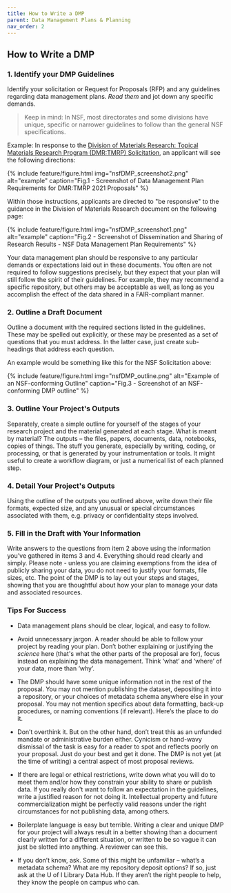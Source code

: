 ```yaml
---
title: How to Write a DMP
parent: Data Management Plans & Planning
nav_order: 2
---
```


## How to Write a DMP

### 1. Identify your DMP Guidelines

Identify your solicitation or Request for Proposals (RFP) and any guidelines
 regarding data management plans. *Read them* and jot down any specific
  demands.

> Keep in mind: In NSF, most directorates and some divisions have unique,
 specific or narrower guidelines to follow than the general NSF specifications.

Example:  In response to the [Division of Materials Research: Topical Materials Research Program (DMR:TMRP) Solicitation](https://www.nsf.gov/pubs/2021/nsf21600/nsf21600.htm), an applicant
 will see the following directions:

{% include feature/figure.html img="nsfDMP_screenshot2.png" alt="example"
 caption="Fig.1 - Screenshot of Data Management Plan Requirements for DMR:TMRP
  2021 Proposals" %}

Within those instructions, applicants are directed to "be responsive" to the
 guidance in the Division of Materials Research document on the following page:

{% include feature/figure.html img="nsfDMP_screenshot1.png" alt="example"
 caption="Fig.2 - Screenshot of Dissemination and Sharing of Research Results -
  NSF Data Management Plan Requirements" %}

Your data management plan should be responsive to any particular demands or
 expectations laid out in these documents. You often are not required to
  follow suggestions precisely, but they expect that your plan will still follow
   the spirit of their guidelines. For example, they may recommend a specific
    repository, but others may be acceptable as well, as long as you accomplish
     the effect of the data shared in a FAIR-compliant manner.

### 2. Outline a Draft Document

Outline a document with the required sections listed in the guidelines. These
 may be spelled out explicitly, or these may be presented as a set of questions
  that you must address. In the latter case, just create sub-headings that
   address each question.

An example would be something like this for the NSF Solicitation above:

{% include feature/figure.html img="nsfDMP_outline.png" alt="Example of an
 NSF-conforming Outline"  caption="Fig.3 - Screenshot of an NSF-conforming DMP
  outline" %}

### 3. Outline Your Project's Outputs

Separately, create a simple outline for yourself of the stages of your
 research project and the material generated at each stage. What is meant by
  material? The outputs – the files, papers, documents, data, notebooks, copies
   of things. The stuff you generate, especially by writing, coding, or
    processing, or that is generated by your instrumentation or tools. It might
    useful to create a workflow diagram, or just a numerical list of each
    planned step.

### 4. Detail Your Project's Outputs

Using the outline of the outputs you outlined above, write down
 their file formats, expected size, and any unusual or special circumstances
  associated with them, e.g. privacy or confidentiality steps involved.

### 5. Fill in the Draft with Your Information

Write answers to the questions from item 2 above using the information
 you’ve gathered in items 3 and 4. Everything should read clearly and simply.
 Please note - unless you are claiming exemptions from the idea of publicly
 sharing your data, you do not need to justify your formats, file sizes, etc.
 The point of the DMP is to lay out your steps and stages, showing that you are
 thoughtful about how your plan to manage your data and associated resources.

### Tips For Success

* Data management plans should be clear, logical, and easy to follow.

* Avoid unnecessary jargon. A reader should be able to follow your project by
 reading your plan. Don’t bother explaining or justifying the <i>science</i>
  here (that's what the other parts of the proposal are for), focus instead on
   explaining the data management. Think ‘what’ and ‘where’ of your data, more
    than ‘why’.

* The DMP should have some unique information not in the rest of the proposal.
 You may not mention publishing the dataset, depositing it into a repository, or
  your choices of metadata schema anywhere else in your proposal. You may not
  mention specifics about data formatting, back-up procedures, or naming
   conventions (if relevant). Here’s the place to do it.

* Don’t overthink it. But on the other hand, don’t treat this as an unfunded
 mandate or administrative burden either. Cynicism or hand-wavy dismissal of
  the task is easy for a reader to spot and reflects poorly on your proposal.
  Just do your best and get it done. The DMP is not yet (at the time of writing)
  a central aspect of most proposal reviews.

* If there are legal or ethical restrictions, write down what you will do to
 meet them and/or how they constrain your ability to share or publish data. If
  you really don't want to follow an expectation in the guidelines, write a
   justified reason for not doing it. Intellectual property and future
    commercialization might be perfectly valid reasons under the right
     circumstances for not publishing data, among others.

* Boilerplate language is easy but terrible. Writing a clear and unique DMP for
 your project will always result in a better showing than a document clearly
  written for a different situation, or written to be so vague it can just be
   slotted into anything. A reviewer can see this.

* If you don’t know, ask. Some of this might be unfamiliar – what’s a metadata
 schema? What are my repository deposit options? If so, just ask at the U of I
  Library Data Hub. If they aren’t the right people to help, they know the
   people on campus who can.
